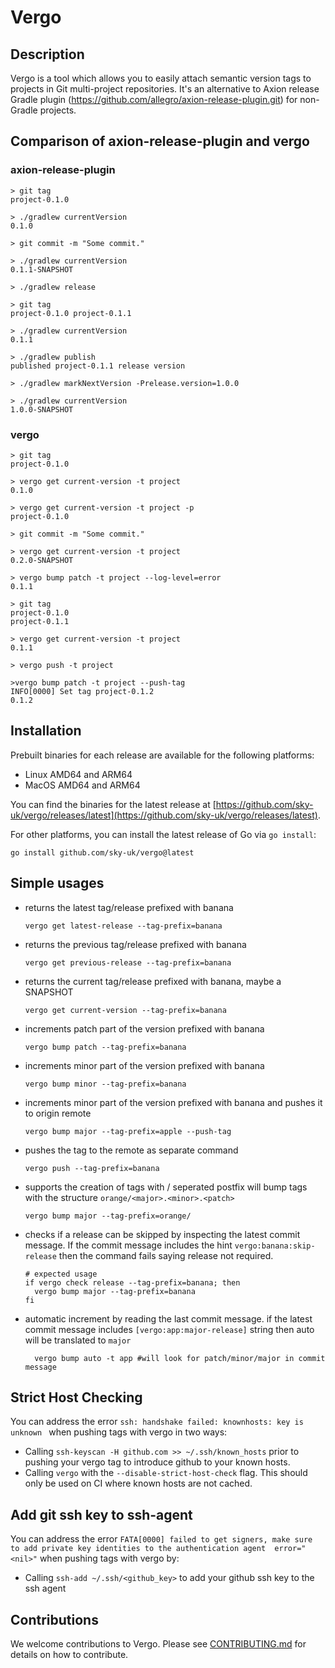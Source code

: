 # Vergo

## Description

Vergo is a tool which allows you to easily attach semantic version tags to projects in Git multi-project repositories.
It's an alternative to Axion release Gradle plugin (https://github.com/allegro/axion-release-plugin.git) for non-Gradle projects.

## Comparison of axion-release-plugin and vergo

### axion-release-plugin

```
> git tag
project-0.1.0

> ./gradlew currentVersion
0.1.0

> git commit -m "Some commit."

> ./gradlew currentVersion
0.1.1-SNAPSHOT

> ./gradlew release

> git tag
project-0.1.0 project-0.1.1

> ./gradlew currentVersion
0.1.1

> ./gradlew publish
published project-0.1.1 release version

> ./gradlew markNextVersion -Prelease.version=1.0.0

> ./gradlew currentVersion
1.0.0-SNAPSHOT

```

### vergo

```
> git tag
project-0.1.0

> vergo get current-version -t project
0.1.0

> vergo get current-version -t project -p
project-0.1.0

> git commit -m "Some commit."

> vergo get current-version -t project
0.2.0-SNAPSHOT

> vergo bump patch -t project --log-level=error
0.1.1

> git tag
project-0.1.0
project-0.1.1

> vergo get current-version -t project
0.1.1

> vergo push -t project

>vergo bump patch -t project --push-tag
INFO[0000] Set tag project-0.1.2
0.1.2

```

## Installation

Prebuilt binaries for each release are available for the following platforms:

- Linux AMD64 and ARM64
- MacOS AMD64 and ARM64

You can find the binaries for the latest release at [https://github.com/sky-uk/vergo/releases/latest](https://github.com/sky-uk/vergo/releases/latest).

For other platforms, you can install the latest release of Go via `go install`:

```shell
go install github.com/sky-uk/vergo@latest
```

## Simple usages

* returns the latest tag/release prefixed with banana

  `vergo get latest-release --tag-prefix=banana`

* returns the previous tag/release prefixed with banana

  `vergo get previous-release --tag-prefix=banana`

* returns the current tag/release prefixed with banana, maybe a SNAPSHOT

  `vergo get current-version --tag-prefix=banana`

* increments patch part of the version prefixed with banana

  `vergo bump patch --tag-prefix=banana`

* increments minor part of the version prefixed with banana

  `vergo bump minor --tag-prefix=banana`

* increments minor part of the version prefixed with banana and pushes it to origin remote

  `vergo bump major --tag-prefix=apple --push-tag`

* pushes the tag to the remote as separate command

  `vergo push --tag-prefix=banana`

* supports the creation of tags with / seperated postfix will bump tags with the structure `orange/<major>.<minor>.<patch>`

  `vergo bump major --tag-prefix=orange/`

* checks if a release can be skipped by inspecting the latest commit message. If the commit message includes the hint `vergo:banana:skip-release` then the command fails saying release not required. 

  ```
  # expected usage 
  if vergo check release --tag-prefix=banana; then
    vergo bump major --tag-prefix=banana
  fi
  ```
* automatic increment by reading the last commit message. if the latest commit message includes `[vergo:app:major-release]` string then auto will be translated to `major`
  ```
    vergo bump auto -t app #will look for patch/minor/major in commit message
  ```

## Strict Host Checking

You can address the error `ssh: handshake failed: knownhosts: key is unknown ` when pushing tags with vergo in two ways:
- Calling `ssh-keyscan -H github.com >> ~/.ssh/known_hosts` prior to pushing your vergo tag to introduce github to your known hosts.
- Calling `vergo` with the `--disable-strict-host-check` flag. This should only be used on CI where known hosts are not cached.

## Add git ssh key to ssh-agent
You can address the error `FATA[0000] failed to get signers, make sure to add private key identities to the authentication agent  error="<nil>"` when pushing tags with vergo by:
- Calling `ssh-add ~/.ssh/<github_key>` to add your github ssh key to the ssh agent

## Contributions

We welcome contributions to Vergo. Please see [CONTRIBUTING.md](./CONTRIBUTING.md) for details on how to contribute.
